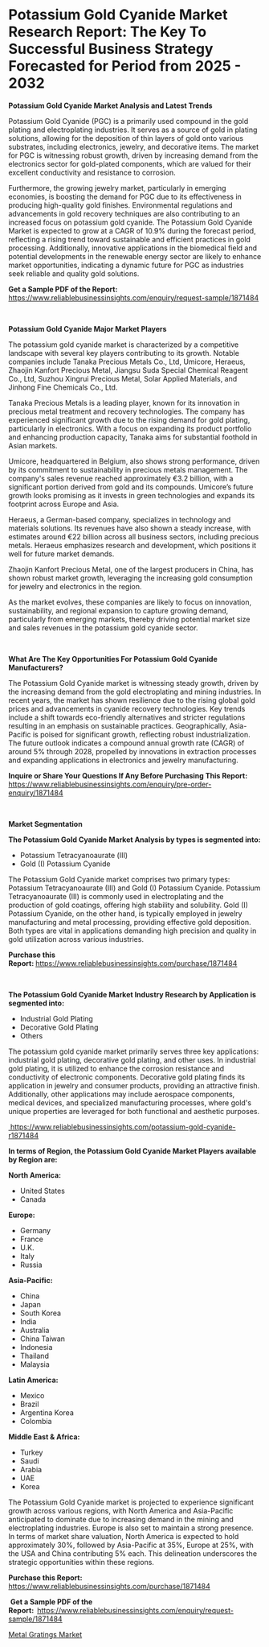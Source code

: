 <p><h1>Potassium Gold Cyanide Market Research Report: The Key To Successful Business Strategy Forecasted for Period from 2025 - 2032</h1></p><p><strong>Potassium Gold Cyanide Market Analysis and Latest Trends</strong></p>
<p><p>Potassium Gold Cyanide (PGC) is a primarily used compound in the gold plating and electroplating industries. It serves as a source of gold in plating solutions, allowing for the deposition of thin layers of gold onto various substrates, including electronics, jewelry, and decorative items. The market for PGC is witnessing robust growth, driven by increasing demand from the electronics sector for gold-plated components, which are valued for their excellent conductivity and resistance to corrosion. </p><p>Furthermore, the growing jewelry market, particularly in emerging economies, is boosting the demand for PGC due to its effectiveness in producing high-quality gold finishes. Environmental regulations and advancements in gold recovery techniques are also contributing to an increased focus on potassium gold cyanide. The Potassium Gold Cyanide Market is expected to grow at a CAGR of 10.9% during the forecast period, reflecting a rising trend toward sustainable and efficient practices in gold processing. Additionally, innovative applications in the biomedical field and potential developments in the renewable energy sector are likely to enhance market opportunities, indicating a dynamic future for PGC as industries seek reliable and quality gold solutions.</p></p>
<p><strong>Get a Sample PDF of the Report:&nbsp;</strong> <a href="https://www.reliablebusinessinsights.com/enquiry/request-sample/1871484?utm_campaign=2446&utm_medium=2&utm_source=Github&utm_content=ia&utm_term=02042025&utm_id=potassium-gold-cyanide">https://www.reliablebusinessinsights.com/enquiry/request-sample/1871484</a></p>
<p>&nbsp;</p>
<p><strong>Potassium Gold Cyanide Major Market Players</strong></p>
<p><p>The potassium gold cyanide market is characterized by a competitive landscape with several key players contributing to its growth. Notable companies include Tanaka Precious Metals Co., Ltd, Umicore, Heraeus, Zhaojin Kanfort Precious Metal, Jiangsu Suda Special Chemical Reagent Co., Ltd, Suzhou Xingrui Precious Metal, Solar Applied Materials, and Jinhong Fine Chemicals Co., Ltd.</p><p>Tanaka Precious Metals is a leading player, known for its innovation in precious metal treatment and recovery technologies. The company has experienced significant growth due to the rising demand for gold plating, particularly in electronics. With a focus on expanding its product portfolio and enhancing production capacity, Tanaka aims for substantial foothold in Asian markets.</p><p>Umicore, headquartered in Belgium, also shows strong performance, driven by its commitment to sustainability in precious metals management. The company's sales revenue reached approximately €3.2 billion, with a significant portion derived from gold and its compounds. Umicore’s future growth looks promising as it invests in green technologies and expands its footprint across Europe and Asia.</p><p>Heraeus, a German-based company, specializes in technology and materials solutions. Its revenues have also shown a steady increase, with estimates around €22 billion across all business sectors, including precious metals. Heraeus emphasizes research and development, which positions it well for future market demands.</p><p>Zhaojin Kanfort Precious Metal, one of the largest producers in China, has shown robust market growth, leveraging the increasing gold consumption for jewelry and electronics in the region.</p><p>As the market evolves, these companies are likely to focus on innovation, sustainability, and regional expansion to capture growing demand, particularly from emerging markets, thereby driving potential market size and sales revenues in the potassium gold cyanide sector.</p></p>
<p>&nbsp;</p>
<p><strong>What Are The Key Opportunities For Potassium Gold Cyanide Manufacturers?</strong></p>
<p><p>The Potassium Gold Cyanide market is witnessing steady growth, driven by the increasing demand from the gold electroplating and mining industries. In recent years, the market has shown resilience due to the rising global gold prices and advancements in cyanide recovery technologies. Key trends include a shift towards eco-friendly alternatives and stricter regulations resulting in an emphasis on sustainable practices. Geographically, Asia-Pacific is poised for significant growth, reflecting robust industrialization. The future outlook indicates a compound annual growth rate (CAGR) of around 5% through 2028, propelled by innovations in extraction processes and expanding applications in electronics and jewelry manufacturing.</p></p>
<p><strong>Inquire or Share Your Questions If Any Before Purchasing This Report:</strong> <a href="https://www.reliablebusinessinsights.com/enquiry/pre-order-enquiry/1871484?utm_campaign=2446&utm_medium=2&utm_source=Github&utm_content=ia&utm_term=02042025&utm_id=potassium-gold-cyanide">https://www.reliablebusinessinsights.com/enquiry/pre-order-enquiry/1871484</a></p>
<p>&nbsp;</p>
<p><strong>Market Segmentation</strong></p>
<p><strong>The Potassium Gold Cyanide Market Analysis by types is segmented into:</strong></p>
<p><ul><li>Potassium Tetracyanoaurate (Ⅲ)</li><li>Gold (I) Potassium Cyanide</li></ul></p>
<p><p>The Potassium Gold Cyanide market comprises two primary types: Potassium Tetracyanoaurate (III) and Gold (I) Potassium Cyanide. Potassium Tetracyanoaurate (III) is commonly used in electroplating and the production of gold coatings, offering high stability and solubility. Gold (I) Potassium Cyanide, on the other hand, is typically employed in jewelry manufacturing and metal processing, providing effective gold deposition. Both types are vital in applications demanding high precision and quality in gold utilization across various industries.</p></p>
<p><strong>Purchase this Report:&nbsp;</strong><a href="https://www.reliablebusinessinsights.com/purchase/1871484?utm_campaign=2446&utm_medium=2&utm_source=Github&utm_content=ia&utm_term=02042025&utm_id=potassium-gold-cyanide">https://www.reliablebusinessinsights.com/purchase/1871484</a></p>
<p>&nbsp;</p>
<p><strong>The Potassium Gold Cyanide Market Industry Research by Application is segmented into:</strong></p>
<p><ul><li>Industrial Gold Plating</li><li>Decorative Gold Plating</li><li>Others</li></ul></p>
<p><p>The potassium gold cyanide market primarily serves three key applications: industrial gold plating, decorative gold plating, and other uses. In industrial gold plating, it is utilized to enhance the corrosion resistance and conductivity of electronic components. Decorative gold plating finds its application in jewelry and consumer products, providing an attractive finish. Additionally, other applications may include aerospace components, medical devices, and specialized manufacturing processes, where gold's unique properties are leveraged for both functional and aesthetic purposes.</p></p>
<p><a href="https://www.reliablebusinessinsights.com/potassium-gold-cyanide-r1871484?utm_campaign=2446&utm_medium=2&utm_source=Github&utm_content=ia&utm_term=02042025&utm_id=potassium-gold-cyanide">&nbsp;https://www.reliablebusinessinsights.com/potassium-gold-cyanide-r1871484</a></p>
<p><strong>In terms of Region, the Potassium Gold Cyanide Market Players available by Region are:</strong></p>
<p>
    <p> <strong> North America: </strong>
        <ul>
            <li>United States</li>
            <li>Canada</li>
        </ul>
        </p> 
    <p> <strong> Europe: </strong>
        <ul>
            <li>Germany</li>
            <li>France</li>
            <li>U.K.</li>
            <li>Italy</li>
            <li>Russia</li>
        </ul>
        </p> 
    <p> <strong> Asia-Pacific: </strong>
        <ul>
            <li>China</li>
            <li>Japan</li>
            <li>South Korea</li>
            <li>India</li>
            <li>Australia</li>
            <li>China Taiwan</li>
            <li>Indonesia</li>
            <li>Thailand</li>
            <li>Malaysia</li>
        </ul>
        </p> 
    <p> <strong> Latin America: </strong>
        <ul>
            <li>Mexico</li>
            <li>Brazil</li>
            <li>Argentina Korea</li>
            <li>Colombia</li>
        </ul>
        </p> 
    <p> <strong> Middle East & Africa: </strong>
        <ul>
            <li>Turkey</li>
            <li>Saudi</li>
            <li>Arabia</li>
            <li>UAE</li>
            <li>Korea</li>
        </ul>
    </p>
    </p>
<p><p>The Potassium Gold Cyanide market is projected to experience significant growth across various regions, with North America and Asia-Pacific anticipated to dominate due to increasing demand in the mining and electroplating industries. Europe is also set to maintain a strong presence. In terms of market share valuation, North America is expected to hold approximately 30%, followed by Asia-Pacific at 35%, Europe at 25%, with the USA and China contributing 5% each. This delineation underscores the strategic opportunities within these regions.</p></p>
<p><strong>Purchase this Report: </strong><a href="https://www.reliablebusinessinsights.com/purchase/1871484?utm_campaign=2446&utm_medium=2&utm_source=Github&utm_content=ia&utm_term=02042025&utm_id=potassium-gold-cyanide">https://www.reliablebusinessinsights.com/purchase/1871484</a></p>
<p>&nbsp;<strong>Get a Sample PDF of the Report:&nbsp;&nbsp;</strong><a href="https://www.reliablebusinessinsights.com/enquiry/request-sample/1871484?utm_campaign=2446&utm_medium=2&utm_source=Github&utm_content=ia&utm_term=02042025&utm_id=potassium-gold-cyanide">https://www.reliablebusinessinsights.com/enquiry/request-sample/1871484</a></p>
<p><strong></strong></p>
<p><p><a href="https://github.com/triattwood9919/Market-Research-Report-List-1/blob/main/metal-gratings-market.md?utm_campaign=2446&utm_medium=2&utm_source=Github&utm_content=ia&utm_term=02042025&utm_id=potassium-gold-cyanide">Metal Gratings Market</a></p></p>